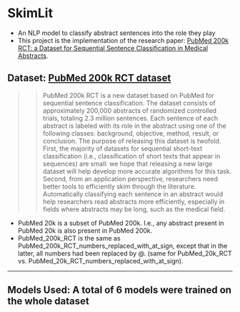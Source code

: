 # SkimLit
* An NLP model to classify abstract sentences into the role they play
* This project is the implementation of the research paper: [PubMed 200k RCT: a Dataset for Sequential Sentence Classification in Medical Abstracts](https://arxiv.org/abs/1710.06071).

## Dataset: [PubMed 200k RCT dataset](https://github.com/Franck-Dernoncourt/pubmed-rct#readme)
>> PubMed 200k RCT is a new dataset based on PubMed for sequential sentence classification. The dataset consists of approximately 200,000 abstracts of randomized controlled trials, totaling 2.3 million sentences. Each sentence of each abstract is labeled with its role in the abstract using one of the following classes: background, objective, method, result, or conclusion. The purpose of releasing this dataset is twofold. First, the majority of datasets for sequential short-text classification (i.e., classification of short texts that appear in sequences) are small: we hope that releasing a new large dataset will help develop more accurate algorithms for this task. Second, from an application perspective, researchers need better tools to efficiently skim through the literature. Automatically classifying each sentence in an abstract would help researchers read abstracts more efficiently, especially in fields where abstracts may be long, such as the medical field.

* PubMed 20k is a subset of PubMed 200k. I.e., any abstract present in PubMed 20k is also present in PubMed 200k.
* PubMed_200k_RCT is the same as PubMed_200k_RCT_numbers_replaced_with_at_sign, except that in the latter, all numbers had been replaced by @. (same for PubMed_20k_RCT vs. PubMed_20k_RCT_numbers_replaced_with_at_sign).
-----------

## Models Used: A total of 6 models were trained on the whole dataset
